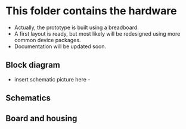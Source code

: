 # This folder contains the hardware

- Actually, the prototype is built using a breadboard.
- A first layout is ready, but most likely will be redesigned using more common device packages.
- Documentation will be updated soon.

## Block diagram
- insert schematic picture here -

## Schematics

## Board and housing
